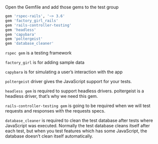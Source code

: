 Open the Gemfile and add those gems to the test group

```ruby
gem 'rspec-rails', '~> 3.6'
gem 'factory_girl_rails'
gem 'rails-controller-testing'
gem 'headless'
gem 'capybara'
gem 'poltergeist'
gem 'database_cleaner'
```

```rspec gem``` is a testing framework

```factory_girl``` is for adding sample data

```capybara``` is for simulating a user’s interaction with the app

```poltergeist``` driver gives the JavaScript support for your tests.


```headless gem``` is required to support headless drivers. poltergeist is a headless driver, that’s why we need this gem. 

```rails-controller-testing gem``` is going to be required when we will test requests and responses with the requests specs.


```database_cleaner``` is required to clean the test database after tests where JavaScript was executed. Normally the test database cleans itself after each test, but when you test features which has some JavaScript, the database doesn’t clean itself automatically.



